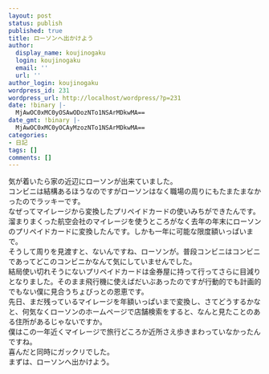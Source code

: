 ```yaml
---
layout: post
status: publish
published: true
title: ローソンへ出かけよう
author:
  display_name: koujinogaku
  login: koujinogaku
  email: ''
  url: ''
author_login: koujinogaku
wordpress_id: 231
wordpress_url: http://localhost/wordpress/?p=231
date: !binary |-
  MjAwOC0xMC0yOSAwODozNTo1NSArMDkwMA==
date_gmt: !binary |-
  MjAwOC0xMC0yOCAyMzozNTo1NSArMDkwMA==
categories:
- 日記
tags: []
comments: []
---
```

<p>気が着いたら家の近辺にローソンが出来ていました。<br />
コンビニは結構あるほうなのですがローソンはなく職場の周りにもたまたまなかったのでラッキーです。<br />
なぜってマイレージから変換したプリペイドカードの使いみちができたんです。<br />
溜まりまくった航空会社のマイレージを使うところがなく去年の年末にローソンのプリペイドカードに変換したんです。しかも一年に可能な限度額いっぱいまで。<br />
そうして周りを見渡すと、ないんですね、ローソンが。普段コンビニはコンビニであってどこのコンビニかなんて気にしていませんでした。<br />
結局使い切れそうにないプリペイドカードは金券屋に持って行ってさらに目減りとなりました。そのまま飛行機に使えばだいぶあったのですが行動的でも計画的でもない僕に見合うちょびっとの恩恵です。<br />
先日、まだ残っているマイレージを年額いっぱいまで変換し、さてどうするかなと、何気なくローソンのホームページで店舗検索をすると、なんと見たことのある住所があるじゃないですか。<br />
僕はこの一年近くマイレージで旅行どころか近所さえ歩きまわっていなかったんですね。<br />
喜んだと同時にガックリでした。<br />
まずは、ローソンへ出かけよう。</p>
